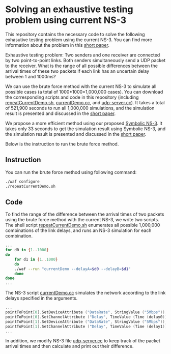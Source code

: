 # Solving an exhaustive testing problem using current NS-3


This repository contains the necessary code to solve the following exhasutive testing problem using the current NS-3. You can find more information about the problem in this [short paper](https://github.com/JeffShao96/Symbolic-NS3/blob/master/Sym_NS_3_Draft.pdf). 

Exhaustive testing problem: Two senders and one receiver are connected by two point-to-point links. Both senders simultaneously send a UDP packet to the receiver. What is the range of all possible differences between the arrival times of these two packets if each link has an uncertain delay between 1 and 1000ms?

We can use the brute force method with the current NS-3 to simulate all possible cases (a total of 1000*1000=1,000,000 cases). You can download the corresponding scripts and code in this repository (including [repeatCurrentDemo.sh](./repeatCurrentDemo.sh), [currentDemo.cc](./scratch/currentDemo.cc), and [udp-server.cc](./src/applications/model/udp-server.cc)). It takes a total of 521,900 seconds to run all 1,000,000 simulations, and the simulation result is presented and discussed in the [short paper](https://github.com/JeffShao96/Symbolic-NS3/blob/master/Sym_NS_3_Draft.pdf). 

We propose a more efficient method using our proposed [Symbolic NS-3](https://github.com/JeffShao96/Symbolic-NS3). It takes only 33 seconds to get the simulation result using Symbolic NS-3, and the simulation result is presented and discussed in the [short paper](https://github.com/JeffShao96/Symbolic-NS3/blob/master/Sym_NS_3_Draft.pdf). 

Below is the instruction to run the brute force method. 


## Instruction
You can run the brute force method using following command:
```bash
./waf configure
./repeatCurrentDemo.sh
```
## Code

To find the range of the difference between the arrival times of two packets using the brute force method with the current NS-3, we write two scripts. The shell script [repeatCurrentDemo.sh](./repeatCurrentDemo.sh) enumerates all possible 1,000,000 combinations of the link delays, and runs an NS-3 simulation for each combination.

```bash
...
for d0 in {1..1000}
do
    for d1 in {1..1000}
    do
    ./waf --run "currentDemo --delayA=$d0 --delayB=$d1"
    done
done
...
```

The NS-3 script [currentDemo.cc](./scratch/currentDemo.cc) simulates the network according to the link delays specified in the arguments. 

```cpp
...
pointToPoint[0].SetDeviceAttribute ("DataRate", StringValue ("5Mbps"));
pointToPoint[0].SetChannelAttribute ("Delay", TimeValue (Time (delay0)));
pointToPoint[1].SetDeviceAttribute ("DataRate", StringValue ("5Mbps"));
pointToPoint[1].SetChannelAttribute ("Delay", TimeValue (Time (delay1)));
...
```

In addition, we modify NS-3 file [udp-server.cc](./src/applications/model/udp-server.cc) to keep track of the packet arrival times and then calculate and print out their difference.
